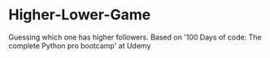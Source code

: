 # Higher-Lower-Game

Guessing which one has higher followers. 
Based on '100 Days of code: The complete Python pro bootcamp' at Udemy
